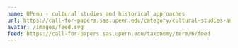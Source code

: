 ```yaml
---
name: UPenn - cultural studies and historical approaches
url: https://call-for-papers.sas.upenn.edu/category/cultural-studies-and-historical-approaches
avatar: /images/feed.svg
feed: https://call-for-papers.sas.upenn.edu/taxonomy/term/6/feed
---
```

